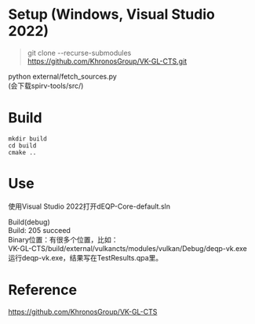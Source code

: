 
# Setup (Windows, Visual Studio 2022)
> git clone --recurse-submodules  https://github.com/KhronosGroup/VK-GL-CTS.git  

python external/fetch_sources.py  
(会下载spirv-tools/src/)  

# Build
```
mkdir build  
cd build
cmake ..
```

# Use
使用Visual Studio 2022打开dEQP-Core-default.sln  

Build(debug)  
Build: 205 succeed  
Binary位置：有很多个位置，比如：  
VK-GL-CTS/build/external/vulkancts/modules/vulkan/Debug/deqp-vk.exe  
运行deqp-vk.exe，结果写在TestResults.qpa里。  

# Reference
https://github.com/KhronosGroup/VK-GL-CTS
